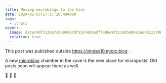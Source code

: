 ```yaml
---
title: Moving microblogs to the Cave
date: 2024-01-05T17:17:28.494000
tags:
  - itnuts
cover:
  image: data/40f3138a7c60845679f15d7eb9adf7086e9f2c3eb5696a16e42c23706ea3d5ac.png
  relative: true
---
```


This post was published outside https://vindex10.micro.blog .

A new [microblog](https://cave.vindex10.me/microblog) chamber in the cave is the new place for microposts!
Old posts soon will appear there as well.

:tada: :tada: :tada: 
